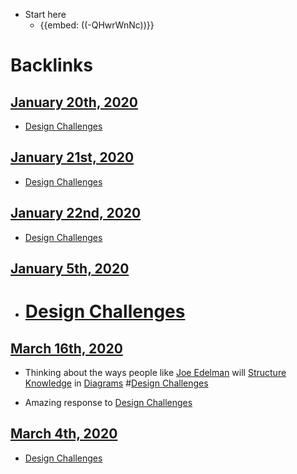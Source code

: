 - Start here 
    - {{embed: ((-QHwrWnNc))}}

# Backlinks
## [January 20th, 2020](<January 20th, 2020.md>)
- [Design Challenges](<Design Challenges.md>)

## [January 21st, 2020](<January 21st, 2020.md>)
- [Design Challenges](<Design Challenges.md>)

## [January 22nd, 2020](<January 22nd, 2020.md>)
- [Design Challenges](<Design Challenges.md>)

## [January 5th, 2020](<January 5th, 2020.md>)
- # [Design Challenges](<Design Challenges.md>)

## [March 16th, 2020](<March 16th, 2020.md>)
- Thinking about the ways people like [Joe Edelman](<Joe Edelman.md>) will [Structure Knowledge](<Structure Knowledge.md>) in [Diagrams](<Diagrams.md>) #[Design Challenges](<Design Challenges.md>)

- Amazing response to [Design Challenges](<Design Challenges.md>)

## [March 4th, 2020](<March 4th, 2020.md>)
- [Design Challenges](<Design Challenges.md>)


